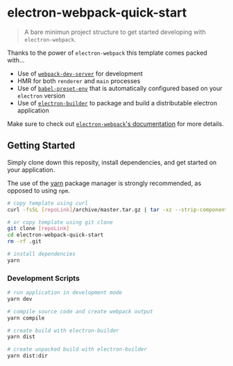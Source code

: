 # electron-webpack-quick-start
> A bare minimun project structure to get started developing with `electron-webpack`.

Thanks to the power of `electron-webpack` this template comes packed with...

* Use of [`webpack-dev-server`](https://github.com/webpack/webpack-dev-server) for development
* HMR for both `renderer` and `main` processes
* Use of [`babel-preset-env`](https://github.com/babel/babel-preset-env) that is automatically configured based on your `electron` version
* Use of [`electron-builder`](https://github.com/electron-userland/electron-builder) to package and build a distributable electron application

Make sure to check out [`electron-webpack`'s documentation](https://webpack.electron.build/) for more details.

## Getting Started
Simply clone down this reposity, install dependencies, and get started on your application.

The use of the [yarn](https://yarnpkg.com/) package manager is strongly recommended, as opposed to using `npm`.

```bash
# copy template using curl
curl -fsSL [repoLink]/archive/master.tar.gz | tar -xz --strip-components 1

# or copy template using git clone
git clone [repoLink]
cd electron-webpack-quick-start
rm -rf .git

# install dependencies
yarn
```

### Development Scripts

```bash
# run application in development mode
yarn dev

# compile source code and create webpack output
yarn compile

# create build with electron-builder
yarn dist

# create unpacked build with electron-builder
yarn dist:dir
```
